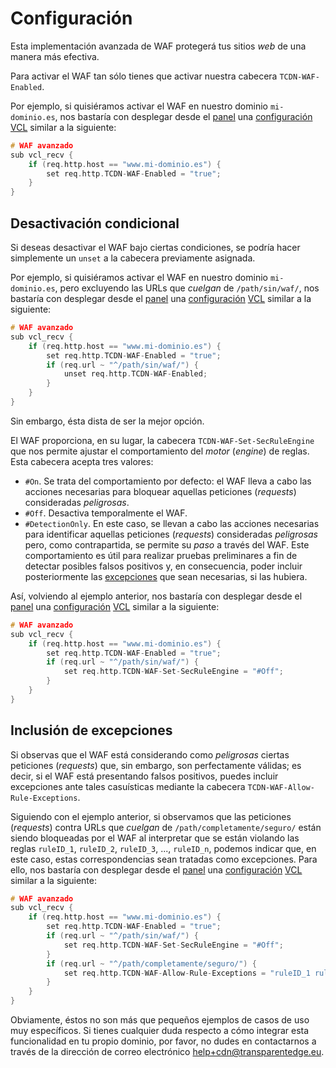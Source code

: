 # Configuración

Esta implementación avanzada de WAF protegerá tus sitios _web_ de una manera más efectiva.

Para activar el WAF tan sólo tienes que activar nuestra cabecera `TCDN-WAF-Enabled`.

Por ejemplo, si quisiéramos activar el WAF en nuestro dominio `mi-dominio.es`, nos bastaría con desplegar desde el [panel](../../getting-started/dashboard/) una [configuración](../../getting-started/dashboard/autoprovisionamiento/) [VCL](../../config/vcl/) similar a la siguiente:

```c
# WAF avanzado
sub vcl_recv {
    if (req.http.host == "www.mi-dominio.es") {
        set req.http.TCDN-WAF-Enabled = "true";
    }
}
```

## Desactivación condicional

Si deseas desactivar el WAF bajo ciertas condiciones, se podría hacer simplemente un `unset` a la cabecera previamente asignada.

Por ejemplo, si quisiéramos activar el WAF en nuestro dominio `mi-dominio.es`, pero excluyendo las URLs que _cuelgan_ de `/path/sin/waf/`, nos bastaría con desplegar desde el [panel](../../getting-started/dashboard/) una [configuración](../../getting-started/dashboard/autoprovisionamiento/) [VCL](../../config/vcl/) similar a la siguiente:

```c
# WAF avanzado
sub vcl_recv {
    if (req.http.host == "www.mi-dominio.es") {
        set req.http.TCDN-WAF-Enabled = "true";
        if (req.url ~ "^/path/sin/waf/") {
            unset req.http.TCDN-WAF-Enabled;
        }
    }
}

```

Sin embargo, ésta dista de ser la mejor opción.

El WAF proporciona, en su lugar, la cabecera `TCDN-WAF-Set-SecRuleEngine` que nos permite ajustar el comportamiento del _motor_ (_engine_) de reglas. Esta cabecera acepta tres valores:

* `#On`. Se trata del comportamiento por defecto: el WAF lleva a cabo las acciones necesarias para bloquear aquellas peticiones (_requests_) consideradas _peligrosas_.
* `#Off`. Desactiva temporalmente el WAF.
* `#DetectionOnly`. En este caso, se llevan a cabo las acciones necesarias para identificar aquellas peticiones (_requests_) consideradas _peligrosas_ pero, como contrapartida, se permite su _paso_ a través del WAF. Este comportamiento es útil para realizar pruebas preliminares a fin de detectar posibles falsos positivos y, en consecuencia, poder incluir posteriormente las [excepciones](avanzado.md#inclusion-de-excepciones) que sean necesarias, si las hubiera.

Así, volviendo al ejemplo anterior, nos bastaría con desplegar desde el [panel](../../getting-started/dashboard/) una [configuración](../../getting-started/dashboard/autoprovisionamiento/) [VCL](../../config/vcl/) similar a la siguiente:

```c
# WAF avanzado
sub vcl_recv {
    if (req.http.host == "www.mi-dominio.es") {
        set req.http.TCDN-WAF-Enabled = "true";
        if (req.url ~ "^/path/sin/waf/") {
            set req.http.TCDN-WAF-Set-SecRuleEngine = "#Off";
        }
    }
}
```

## Inclusión de excepciones

Si observas que el WAF está considerando como _peligrosas_ ciertas peticiones (_requests_) que, sin embargo, son perfectamente válidas; es decir, si el WAF está presentando falsos positivos, puedes incluir excepciones ante tales casuísticas mediante la cabecera `TCDN-WAF-Allow-Rule-Exceptions`.

Siguiendo con el ejemplo anterior, si observamos que las peticiones (_requests_) contra URLs que _cuelgan_ de `/path/completamente/seguro/` están siendo bloqueadas por el WAF al interpretar que se están violando las reglas `ruleID_1`, `ruleID_2`, `ruleID_3`, ..., `ruleID_n`, podemos indicar que, en este caso, estas correspondencias sean tratadas como excepciones. Para ello, nos bastaría con desplegar desde el [panel](../../getting-started/dashboard/) una [configuración](../../getting-started/dashboard/autoprovisionamiento/) [VCL](../../config/vcl/) similar a la siguiente:

```c
# WAF avanzado
sub vcl_recv {
    if (req.http.host == "www.mi-dominio.es") {
        set req.http.TCDN-WAF-Enabled = "true";
        if (req.url ~ "^/path/sin/waf/") {
            set req.http.TCDN-WAF-Set-SecRuleEngine = "#Off";
        }
        if (req.url ~ "^/path/completamente/seguro/") {
            set req.http.TCDN-WAF-Allow-Rule-Exceptions = "ruleID_1 ruleID_2 ruleID_3 ... ruleID_n";
        }
    }
}
```

Obviamente, éstos no son más que pequeños ejemplos de casos de uso muy específicos. Si tienes cualquier duda respecto a cómo integrar esta funcionalidad en tu propio dominio, por favor, no dudes en contactarnos a través de la dirección de correo electrónico help+cdn@transparentedge.eu.

